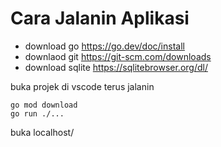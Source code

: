 # Cara Jalanin Aplikasi
- download go https://go.dev/doc/install
- downlaod git https://git-scm.com/downloads
- download sqlite https://sqlitebrowser.org/dl/

buka projek di vscode
terus jalanin
```
go mod download
go run ./...
```

buka localhost/
